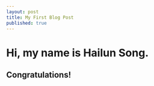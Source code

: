 ```yaml
---
layout: post
title: My First Blog Post
published: true
---
```


# Hi, my name is Hailun Song.

## Congratulations!
